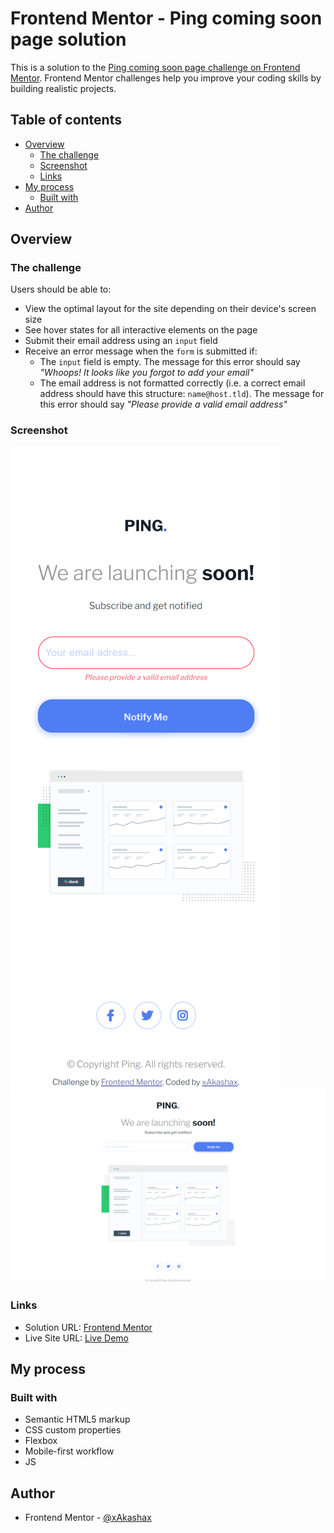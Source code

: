 # Frontend Mentor - Ping coming soon page solution

This is a solution to the [Ping coming soon page challenge on Frontend Mentor](https://www.frontendmentor.io/challenges/ping-single-column-coming-soon-page-5cadd051fec04111f7b848da). Frontend Mentor challenges help you improve your coding skills by building realistic projects. 

## Table of contents

- [Overview](#overview)
  - [The challenge](#the-challenge)
  - [Screenshot](#screenshot)
  - [Links](#links)
- [My process](#my-process)
  - [Built with](#built-with)
- [Author](#author)

## Overview

### The challenge

Users should be able to:

- View the optimal layout for the site depending on their device's screen size
- See hover states for all interactive elements on the page
- Submit their email address using an `input` field
- Receive an error message when the `form` is submitted if:
	- The `input` field is empty. The message for this error should say *"Whoops! It looks like you forgot to add your email"*
	- The email address is not formatted correctly (i.e. a correct email address should have this structure: `name@host.tld`). The message for this error should say *"Please provide a valid email address"*

### Screenshot

![](./mobile.png)
![](./desktop.png)

### Links

- Solution URL: [Frontend Mentor](https://your-solution-url.com)
- Live Site URL: [Live Demo](https://github.com/xAkashax/Ping-single-column-coming-soon-page)

## My process

### Built with

- Semantic HTML5 markup
- CSS custom properties
- Flexbox
- Mobile-first workflow
- JS


## Author

- Frontend Mentor - [@xAkashax](https://www.frontendmentor.io/profile/xAkashax)
